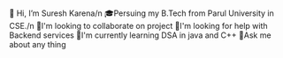 👋 Hi, I’m Suresh Karena/n
🎓Persuing my B.Tech from Parul University in CSE./n
👯I'm looking to collaborate on project
🤝I'm looking for help with Backend services
🌱I'm currently learning DSA in java and C++
🧠Ask me about any thing
